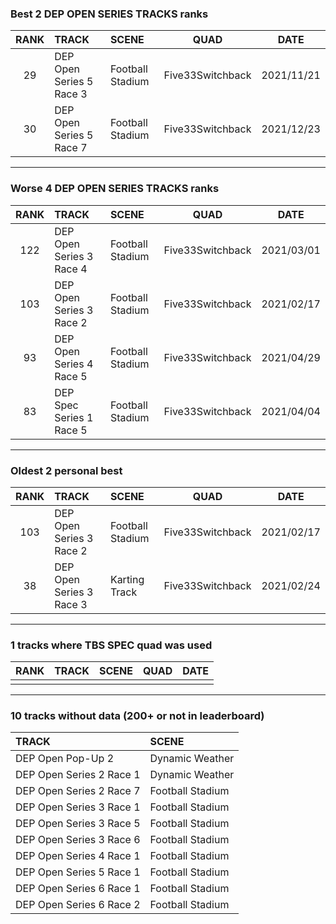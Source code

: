 ### Best 2 DEP OPEN SERIES TRACKS ranks
|RANK|TRACK|SCENE|QUAD|DATE|
|:---:|:---|:---|:---:|:---:|
|29|DEP Open Series 5 Race 3|Football Stadium|Five33Switchback|2021/11/21|
|30|DEP Open Series 5 Race 7|Football Stadium|Five33Switchback|2021/12/23|
---
### Worse 4 DEP OPEN SERIES TRACKS ranks
|RANK|TRACK|SCENE|QUAD|DATE|
|:---:|:---|:---|:---:|:---:|
|122|DEP Open Series 3 Race 4|Football Stadium|Five33Switchback|2021/03/01|
|103|DEP Open Series 3 Race 2|Football Stadium|Five33Switchback|2021/02/17|
|93|DEP Open Series 4 Race 5|Football Stadium|Five33Switchback|2021/04/29|
|83|DEP Spec Series 1 Race 5|Football Stadium|Five33Switchback|2021/04/04|
---
### Oldest 2 personal best
|RANK|TRACK|SCENE|QUAD|DATE|
|:---:|:---|:---|:---:|:---:|
|103|DEP Open Series 3 Race 2|Football Stadium|Five33Switchback|2021/02/17|
|38|DEP Open Series 3 Race 3|Karting Track|Five33Switchback|2021/02/24|
---
### 1 tracks where TBS SPEC quad was used
|RANK|TRACK|SCENE|QUAD|DATE|
|:---:|:---|:---|:---:|:---:|
||||||
---
### 10 tracks without data (200+ or not in leaderboard)
|TRACK|SCENE|
|:---|:---|
|DEP Open Pop-Up 2|Dynamic Weather|
|DEP Open Series 2 Race 1|Dynamic Weather|
|DEP Open Series 2 Race 7|Football Stadium|
|DEP Open Series 3 Race 1|Football Stadium|
|DEP Open Series 3 Race 5|Football Stadium|
|DEP Open Series 3 Race 6|Football Stadium|
|DEP Open Series 4 Race 1|Football Stadium|
|DEP Open Series 5 Race 1|Football Stadium|
|DEP Open Series 6 Race 1|Football Stadium|
|DEP Open Series 6 Race 2|Football Stadium|
